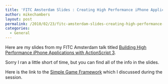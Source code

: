 ```yaml
---
title: 'FITC Amsterdam Slides : Creating High Performance iPhone Applications with ActionScript 3'
author: mikechambers
layout: post
permalink: /2010/02/23/fitc-amsterdam-slides-creating-high-performance-iphone-applications-with-actionscript-3/
categories:
  - General
---
```


Here are my slides from my FITC Amsterdam talk titled [Building High Performance iPhone Applications with ActionScript 3][1].

Sorry I ran a little short of time, but you can find all of the info in the slides.

Here is the link to the [Simple Game Framework][2] which I discussed during the session.

 [1]: http://www.mikechambers.com/blog/files/presentations/fitc_amsterdam_2010/flash_iphone_fitc_2010.pdf
 [2]: http://github.com/mikechambers/Simple-Game-Framework